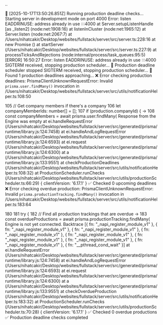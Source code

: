 ..

🔔 [2025-10-17T13:50:26.851Z] Running production deadline checks...
Starting server in development mode on port 4000
Error: listen EADDRINUSE: address already in use :::4000
at Server.setupListenHandle [as _listen2] (node:net:1908:16)
at listenInCluster (node:net:1965:12)
at Server.listen (node:net:2067:7)
at /Users/nihatcakir/Desktop/websites/fullstack/server/src/server.ts:228:16
at new Promise (<anonymous>)
at startServer (/Users/nihatcakir/Desktop/websites/fullstack/server/src/server.ts:227:9)
at processTicksAndRejections (node:internal/process/task_queues:95:5)
[ERROR] 16:50:27 Error: listen EADDRINUSE: address already in use :::4000
SIGTERM received, stopping production scheduler...
🛑 Production deadline scheduler stopped
SIGTERM received, stopping production scheduler...
🔔 Found 1 production deadlines approaching...
❌ Error checking production deadlines: PrismaClientUnknownRequestError:
Invalid `prisma.user.findMany()` invocation in
/Users/nihatcakir/Desktop/websites/fullstack/server/src/utils/notificationHelper.ts:108:50

105 // Get company members if there's a company
106 let companyMemberIds: number[] = [];
107 if (production.companyId) {
→ 108 const companyMembers = await prisma.user.findMany(
Response from the Engine was empty
at ei.handleRequestError (/Users/nihatcakir/Desktop/websites/fullstack/server/src/generated/prisma/runtime/library.js:124:7458)
at ei.handleAndLogRequestError (/Users/nihatcakir/Desktop/websites/fullstack/server/src/generated/prisma/runtime/library.js:124:6593)
at ei.request (/Users/nihatcakir/Desktop/websites/fullstack/server/src/generated/prisma/runtime/library.js:124:6300)
at a (/Users/nihatcakir/Desktop/websites/fullstack/server/src/generated/prisma/runtime/library.js:133:9551)
at checkProductionDeadlines (/Users/nihatcakir/Desktop/websites/fullstack/server/src/utils/notificationHelper.ts:108:32)
at ProductionScheduler.runChecks (/Users/nihatcakir/Desktop/websites/fullstack/server/src/utils/productionScheduler.ts:66:29) {
clientVersion: '6.17.1'
}
✅ Checked 0 upcoming deadlines
❌ Error checking overdue production: PrismaClientUnknownRequestError:
Invalid `prisma.productionTracking.findMany()` invocation in
/Users/nihatcakir/Desktop/websites/fullstack/server/src/utils/notificationHelper.ts:183:64

180
181 try {
182 // Find all production trackings that are overdue
→ 183 const overdueProductions = await prisma.productionTracking.findMany(
Engine is not yet connected.
Backtrace [{ fn: "_napi_register_module_v1" }, { fn: "_napi_register_module_v1" }, { fn: "_napi_register_module_v1" }, { fn: "_napi_register_module_v1" }, { fn: "_napi_register_module_v1" }, { fn: "_napi_register_module_v1" }, { fn: "_napi_register_module_v1" }, { fn: "_napi_register_module_v1" }, { fn: "__pthread_cond_wait" }]
at ei.handleRequestError (/Users/nihatcakir/Desktop/websites/fullstack/server/src/generated/prisma/runtime/library.js:124:7458)
at ei.handleAndLogRequestError (/Users/nihatcakir/Desktop/websites/fullstack/server/src/generated/prisma/runtime/library.js:124:6593)
at ei.request (/Users/nihatcakir/Desktop/websites/fullstack/server/src/generated/prisma/runtime/library.js:124:6300)
at a (/Users/nihatcakir/Desktop/websites/fullstack/server/src/generated/prisma/runtime/library.js:133:9551)
at checkOverdueProduction (/Users/nihatcakir/Desktop/websites/fullstack/server/src/utils/notificationHelper.ts:183:32)
at ProductionScheduler.runChecks (/Users/nihatcakir/Desktop/websites/fullstack/server/src/utils/productionScheduler.ts:70:28) {
clientVersion: '6.17.1'
}
✅ Checked 0 overdue productions
✅ Production deadline checks completed

